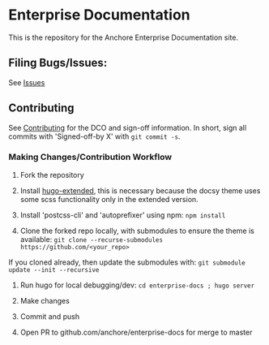 # Enterprise Documentation

This is the repository for the Anchore Enterprise Documentation site.

## Filing Bugs/Issues:

See [Issues](https://github.com/anchore/enterprise-docs/issues)

## Contributing

See [Contributing](CONTRIBUTING.rst) for the DCO and sign-off information. In short, sign all
commits with 'Signed-off-by X' with `git commit -s`.

### Making Changes/Contribution Workflow

1. Fork the repository

1. Install [hugo-extended](https://github.com/gohugoio/hugo/releases/), this is necessary because the docsy theme uses some scss functionality only in the extended version.

1. Install 'postcss-cli' and 'autoprefixer' using npm:
`npm install`

1. Clone the forked repo locally, with submodules to ensure the theme is available:
 `git clone --recurse-submodules https://github.com/<your_repo>`

  If you cloned already, then update the submodules with:
  `git submodule update --init --recursive`

1. Run hugo for local debugging/dev:
`cd enterprise-docs ; hugo server`

1. Make changes

1. Commit and push

1. Open PR to github.com/anchore/enterprise-docs for merge to master




